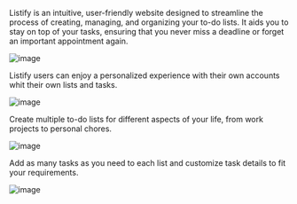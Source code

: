 Listify is an intuitive, user-friendly website designed to streamline the process of creating, managing, and organizing your to-do lists. It aids you to stay on top of your tasks, ensuring that you never miss a deadline or forget an important appointment again.

![image](https://github.com/kirthick-kumar/To-Do-List/assets/103768802/fac24e65-b714-483e-89fc-41830ebf58ac)

Listify users can enjoy a personalized experience with their own accounts whit their own lists and tasks.

![image](https://github.com/kirthick-kumar/To-Do-List/assets/103768802/ebeca104-4c85-4983-8138-13fa25f849f9)

Create multiple to-do lists for different aspects of your life, from work projects to personal chores.

![image](https://github.com/kirthick-kumar/To-Do-List/assets/103768802/537b7f98-e4e9-44d5-b071-c77627de362b)

Add as many tasks as you need to each list and customize task details to fit your requirements.

![image](https://github.com/kirthick-kumar/To-Do-List/assets/103768802/ff124585-ff78-4554-9f1b-c6ac5bbd7998)
